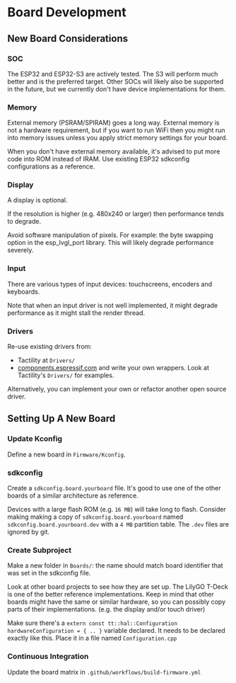 # Board Development

## New Board Considerations

### SOC

The ESP32 and ESP32-S3 are actively tested. The S3 will perform much better and is the preferred target.
Other SOCs will likely also be supported in the future, but we currently don't have device implementations for them.

### Memory

External memory (PSRAM/SPIRAM) goes a long way. External memory is not a hardware requirement,
but if you want to run WiFi then you might run into memory issues unless you apply strict memory settings for your board.

When you don't have external memory available, it's advised to put more code into ROM instead of IRAM.
Use existing ESP32 sdkconfig configurations as a reference.

### Display

A display is optional.

If the resolution is higher (e.g. 480x240 or larger) then performance tends to degrade.

Avoid software manipulation of pixels. For example: the byte swapping option in the esp_lvgl_port library.
This will likely degrade performance severely.

### Input

There are various types of input devices: touchscreens, encoders and keyboards.

Note that when an input driver is not well implemented, it might degrade performance as it
might stall the render thread.

### Drivers

Re-use existing drivers from:
- Tactility at `Drivers/`
- [components.espressif.com](https://components.espressif.com/) and write your own wrappers. Look at Tactility's `Drivers/` for examples.

Alternatively, you can implement your own or refactor another open source driver.

## Setting Up A New Board

### Update Kconfig

Define a new board in `Firmware/Kconfig`.

### sdkconfig

Create a `sdkconfig.board.yourboard` file. It's good to use one of the other boards of a similar architecture as reference.

Devices with a large flash ROM (e.g. `16 MB`) will take long to flash. Consider making making a copy of `sdkconfig.board.yourboard` named `sdkconfig.board.yourboard.dev` with a `4 MB` partition table. The `.dev` files are ignored by git.

### Create Subproject

Make a new folder in `Boards/`: the name should match board identifier that was set in the sdkconfig file.

Look at other board projects to see how they are set up. The LilyGO T-Deck is one of the better reference implementations.
Keep in mind that other boards might have the same or similar hardware, so you can possibly copy parts of their implementations. (e.g. the display and/or touch driver)

Make sure there's a `extern const tt::hal::Configuration hardwareConfiguration = { .. }` variable declared. It needs to be declared exactly like this. Place it in a file named `Configuration.cpp`

### Continuous Integration

Update the board matrix in `.github/workflows/build-firmware.yml`
